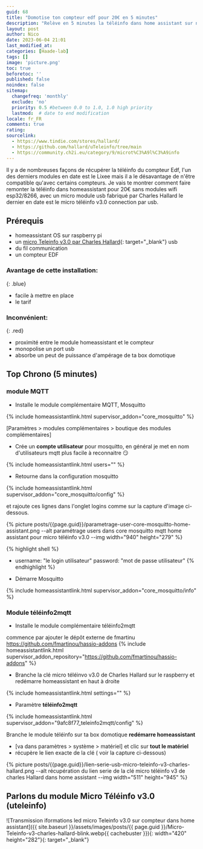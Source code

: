 ```yaml
---
guid: 68
title: "Domotise ton compteur edf pour 20€ en 5 minutes"
description: "Relève en 5 minutes la téléinfo dans home assistant sur n'importe quel compteur edf avec une clé micro téléinfo v3.0 par charles Hallard à 20€"
layout: post
author: Nico
date: 2023-06-04 21:01
last_modified_at: 
categories: [Haade-lab]
tags: []
image: 'picture.png'
toc: true
beforetoc: ''
published: false
noindex: false
sitemap:
  changefreq: 'monthly'
  exclude: 'no'
  priority: 0.5 #between 0.0 to 1.0, 1.0 high priority
  lastmod:  # date to end modification
locale: fr_FR
comments: true
rating:  
sourcelink:
  - https://www.tindie.com/stores/hallard/
  - https://github.com/hallard/uTeleinfo/tree/main
  - https://community.ch2i.eu/category/9/microt%C3%A9l%C3%A9info
---
```


Il y a de nombreuses façons de récupérer la téléinfo du compteur Edf, l'un des derniers modules en date est le Lixee mais il a le désavantage de n'être compatible qu'avec certains compteurs. Je vais te montrer comment faire remonter la téléinfo dans homeassistant pour 20€ sans modules wifi esp32/8266, avec un micro module usb fabriqué par Charles Hallard le dernier en date est le micro téléinfo v3.0 connection par usb.

## Prérequis
- homeassistant OS sur raspberry pi
- un [micro Teleinfo v3.0 par Charles Hallard](https://www.tindie.com/products/hallard/micro-teleinfo-v30/){: target="_blank"} usb
- du fil communication
- un compteur EDF

### Avantage de cette installation:
{: .blue}
- facile à mettre en place
- le tarif

### Inconvénient:
{: .red}
- proximité entre le module homeassistant et le compteur
- monopolise un port usb
- absorbe un peut de puissance d'ampérage de ta box domotique

## Top Chrono (5 minutes)

### module MQTT

- Installe le module complémentaire MQTT, Mosquitto

{% include homeassistantlink.html supervisor_addon="core_mosquitto" %}

[Paramètres > modules complémentaires > boutique des modules complémentaires]

- Crée un **compte utilisateur** pour mosquitto, en général je met en nom d'utilisateurs mqtt plus facile à reconnaitre 😏

{% include homeassistantlink.html users="" %}

- Retourne dans la configuration mosquitto

{% include homeassistantlink.html supervisor_addon="core_mosquitto/config" %}

et rajoute ces lignes dans l'onglet logins comme sur la capture d'image ci-dessous.

{% picture posts/{{page.guid}}/parametrage-user-core-mosquitto-home-assistant.png --alt paramétrage users dans core mosquitto mqtt home assistant pour micro téléinfo v3.0 --img width="940" height="279" %}

{% highlight shell %}
- username: "le login utilisateur"
  password: "mot de passe utilisateur"
{% endhighlight %}

- Démarre Mosquitto

{% include homeassistantlink.html supervisor_addon="core_mosquitto/info" %}

### Module téléinfo2mqtt

- Installe le module complémentaire téléinfo2mqtt

commence par ajouter le dépôt externe de fmartinu https://github.com/fmartinou/hassio-addons
{% include homeassistantlink.html supervisor_addon_repository="https://github.com/fmartinou/hassio-addons" %}

- Branche la clé micro téléinvo v3.0 de Charles Hallard sur le raspberry et redémarre homeassistant en haut à droite

{% include homeassistantlink.html settings="" %}


- Paramètre **téléinfo2mqtt**

{% include homeassistantlink.html supervisor_addon="9afc8f77_teleinfo2mqtt/config" %}

Branche le module téléinfo sur ta box domotique
**redémarre homeassistant**
- [va dans paramètres > système > matériel] et clic sur **tout le matériel**
- récupère le lien exacte de la clé ( voir la capture ci-dessous)

{% picture posts/{{page.guid}}/lien-serie-usb-micro-teleinfo-v3-charles-hallard.png --alt récupération du lien serie de la clé micro téléinfo v3 de charles Hallard dans home assistant --img width="511" height="945" %}

## Parlons du module Micro Téléinfo v3.0 (uteleinfo)

![Transmission iformations led micro Teleinfo v3.0 sur compteur dans home assistant]({{ site.baseurl }}/assets/images/posts/{{ page.guid }}/Micro-Teleinfo-v3-charles-hallard-blink.webp{{ cachebuster }}){: width="420" height="282"}{: target="_blank"}
